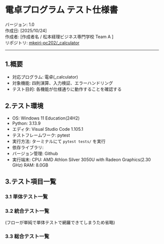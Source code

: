 # 電卓プログラム テスト仕様書

バージョン: 1.0  
作成日: [2025/10/24]  
作成者: [作成者名 / 松本経理ビジネス専門学校 Team A ]  
リポジトリ: [mkeiri-pc202/_calculator](https://github.com/mkeiri-pc202/_calculator)

---

## 1.概要
- 対応プログラム: 電卓(_calculator)
- 対象機能: 四則演算、入力検証、エラーハンドリング
- テスト目的: 各機能が仕様通りに動作することを確認する

## 2.テスト環境
- OS: Windows 11 Education(24H2)
- Python: 3.13.9
- エディタ: Visual Studio Code 1.105.1
- テストフレームワーク: pytest
- 実行方法: ターミナルにて `pytest tests/` を実行
- 依存ライブラリ:
- バージョン管理: Github
- 実行端末: CPU: AMD Athlon Silver 3050U with Radeon Graphics(2.30 GHz) RAM: 8.0GB

## 3.テスト項目一覧
### 3.1 単体テスト一覧

### 3.2 統合テスト一覧
(フローが単純で単体テストで網羅できてしまうため省略)

### 3.3 総合テスト一覧